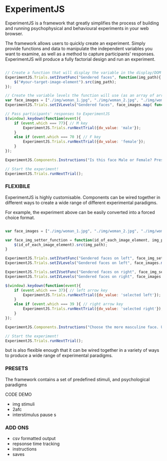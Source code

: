 # ExperimentJS

ExperimentJS is a framework that greatly simplifies the process of building and running psychophysical
and behavioural experiments in your web browser.

The framework allows users to quickly create an experiment.
Simply provide functions and data to manipulate the independent variables you want to examine,
as well as a method to capture participants' responses.
ExperimentJS will produce a fully factorial design and run an experiment.

```javascript

// Create a function that will display the variable in the display/DOM
ExperimentJS.Trials.setIVsetFunc("Gendered faces", function(img_path){      // (iv name, setter function)
    $("#your-target-image-element").src(img_path);
});

// Create the variable levels the function will use (as an array of arrays of levels)
var face_images = ["./img/woman_1.jpg", "./img/woman_2.jpg", "./img/woman_3.jpg", "./img/man_1.jpg", "./img/man_2.jpg", "./img/man_3.jpg"];
ExperimentJS.Trials.setIVLevels("Gendered faces", face_images.map( function(elem){ return [elem] }) );      // (iv name, levels)

// Pass participants' responses to ExperimentJS
$(window).keydown(function(event){
    if (event.which === 77){ // M key
        ExperimentJS.Trials.runNextTrial({dv_value: 'male'});
    }
    else if (event.which === 70 ){ // F key
        ExperimentJS.Trials.runNextTrial({dv_value: 'female'});
    }
});

ExperimentJS.Components.Instructions("Is this face Male or Female? Press the M or F keys to respond.");

// Start the experiment!
ExperimentJS.Trials.runNextTrial();
```



### FLEXIBILE

ExperimentJS is highly customisable. Components can be wired together in different ways to
create a wide range of different experimental paradigms.

For example, the experiment above can be easily converted into a forced choice format.

```javascript

var face_images = ["./img/woman_1.jpg", "./img/woman_2.jpg", "./img/woman_3.jpg", "./img/man_1.jpg", "./img/man_2.jpg", "./img/man_3.jpg"];

var face_img_setter_function = function(id_of_each_image_element, img_path){
    $(id_of_each_image_element).src(img_path);
}

ExperimentJS.Trials.setIVsetFunc("Gendered faces on left", face_img_setter_function);
ExperimentJS.Trials.setIVLevels("Gendered faces on left", face_images.map( function(elem){ return ["#lh_img", elem] }) );

ExperimentJS.Trials.setIVsetFunc("Gendered faces on right", face_img_setter_function);
ExperimentJS.Trials.setIVLevels("Gendered faces on right", face_images.map( function(elem){ return ["#rh_img", elem] }) );

$(window).keydown(function(event){
    if (event.which === 37){ // left arrow key
        ExperimentJS.Trials.runNextTrial({dv_value: 'selected left'});
    }
    else if (event.which === 39 ){ // right arrow key
        ExperimentJS.Trials.runNextTrial({dv_value: 'selected right'});
    }
});

ExperimentJS.Components.Instructions("Choose the more masculine face. Use the arrow keys to respond");

// Start the experiment!
ExperimentJS.Trials.runNextTrial();
```


but is also flexible enough that it can be wired together
in a variety of ways to produce a wide range of experimental paradigms.



### PRESETS
 The framework contains a set of predefined stimuli, and psychological paradigms

 CODE DEMO
- img stimuli
- 2afc
- interstimulus pause
s


### ADD ONS
- csv formatted output
- repsonse time tracking
- instructions
- saves
